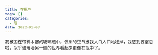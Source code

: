 ```yaml
---
title: 在瓶中
tags: []
categories:
  - 段
date: 2022-01-03
---
```

我被困在带有木塞的玻璃瓶中，仅剩的空气被我大口大口地吃掉，我感到要窒息啦，似乎玻璃墙另一侧的世界看起来更像在瓶中了。